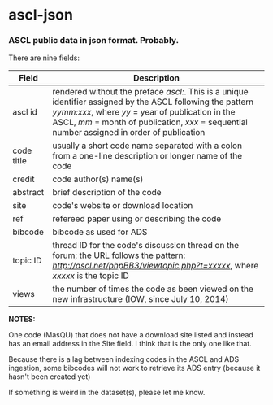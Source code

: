 ascl-json
=========

### ASCL public data in json format. Probably.

There are nine fields:  

| Field       | Description          |
| ------------- |------------- |
| ascl id     | rendered without the preface *ascl:*. This is a unique identifier assigned by the ASCL following the pattern *yymm:xxx*, where *yy* = year of publication in the ASCL, *mm* = month of publication, *xxx* = sequential number assigned in order of publication |
| code title      | usually a short code name separated with a colon from a one-line description or longer name of the code      | 
| credit | code author(s) name(s)      |
| abstract | brief description of the code      |
| site | code's website or download location      |
| ref | refereed paper using or describing the code      |
| bibcode | bibcode as used for ADS      |
| topic ID | thread ID for the code's discussion thread on the forum; the URL follows the pattern: *http://ascl.net/phpBB3/viewtopic.php?t=xxxxx*, where *xxxxx* is the topic ID     |
| views | the number of times the code as been viewed on the new infrastructure (IOW, since July 10, 2014)      |

**NOTES:** 

One code (MasQU) that does not have a download site listed and instead has an email address in the Site field. I think that is the only one like that. 

Because there is a lag between indexing codes in the ASCL and ADS ingestion, some bibcodes will not work to retrieve its ADS entry (because it hasn't been created yet)

If something is weird in the dataset(s), please let me know. 
